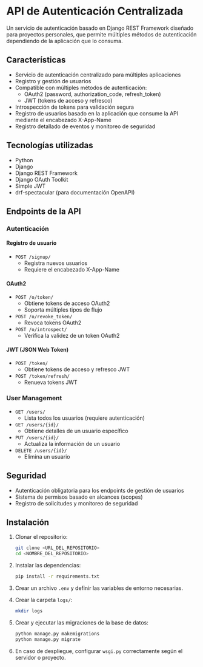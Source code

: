 # API de Autenticación Centralizada

Un servicio de autenticación basado en Django REST Framework diseñado para proyectos personales, que permite múltiples
métodos de autenticación dependiendo de la aplicación que lo consuma.

## Características

- Servicio de autenticación centralizado para múltiples aplicaciones
- Registro y gestión de usuarios
- Compatible con múltiples métodos de autenticación:
    - OAuth2 (password, authorization_code, refresh_token)
    - JWT (tokens de acceso y refresco)
- Introspección de tokens para validación segura
- Registro de usuarios basado en la aplicación que consume la API mediante el encabezado X-App-Name
- Registro detallado de eventos y monitoreo de seguridad

## Tecnologías utilizadas

- Python
- Django
- Django REST Framework
- Django OAuth Toolkit
- Simple JWT
- drf-spectacular (para documentación OpenAPI)

## Endpoints de la API

### Autenticación

#### Registro de usuario

- `POST /signup/`
    - Registra nuevos usuarios
    - Requiere el encabezado X-App-Name

#### OAuth2

- `POST /o/token/`
    - Obtiene tokens de acceso OAuth2
    - Soporta múltiples tipos de flujo
- `POST /o/revoke_token/`
    - Revoca tokens OAuth2
- `POST /o/introspect/`
    - Verifica la validez de un token OAuth2

#### JWT (JSON Web Token)

- `POST /token/`
    - Obtiene tokens de acceso y refresco JWT
- `POST /token/refresh/`
    - Renueva tokens JWT

### User Management

- `GET /users/`
    - Lista todos los usuarios (requiere autenticación)
- `GET /users/{id}/`
    - Obtiene detalles de un usuario específico
- `PUT /users/{id}/`
    - Actualiza la información de un usuario
- `DELETE /users/{id}/`
    - Elimina un usuario

## Seguridad

- Autenticación obligatoria para los endpoints de gestión de usuarios
- Sistema de permisos basado en alcances (scopes)
- Registro de solicitudes y monitoreo de seguridad

## Instalación

1. Clonar el repositorio:
    ```bash
    git clone <URL_DEL_REPOSITORIO>
    cd <NOMBRE_DEL_REPOSITORIO>
    ```

2. Instalar las dependencias:
    ```bash
    pip install -r requirements.txt
    ```

3. Crear un archivo `.env` y definir las variables de entorno necesarias.

4. Crear la carpeta `logs/`:
    ```bash
    mkdir logs
    ```

5. Crear y ejecutar las migraciones de la base de datos:
    ```bash
   python manage.py makemigrations
    python manage.py migrate
    ```

6. En caso de despliegue, configurar `wsgi.py` correctamente según el servidor o proyecto.